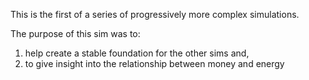 This is the first of a series of progressively more complex simulations.

The purpose of this sim was to:
1. help create a stable foundation for the other sims and,
2. to give insight into the relationship between money and energy
